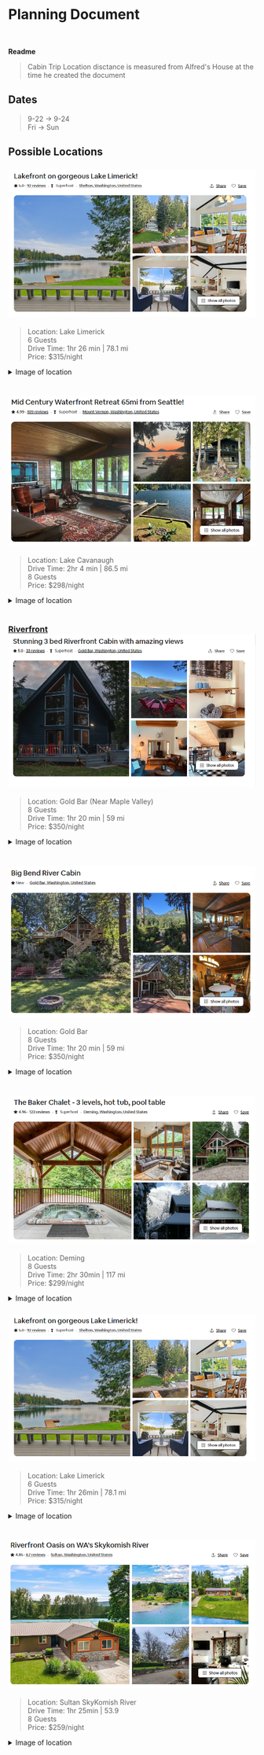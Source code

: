 # Planning Document 
<br>

**Readme**
> Cabin Trip
> Location disctance is measured from Alfred's House at the time he created the document

## Dates
> 9-22 -> 9-24 <br>
> Fri -> Sun


## Possible Locations

### [![](LinkPreview/LakeFrontPreview.png)](https://www.airbnb.com/rooms/51293110?adults=6&check_in=2023-09-22&check_out=2023-09-24&source_impression_id=p3_1694462259_t3DKvdDF0dDSy%2Fhm&previous_page_section_name=1000&federated_search_id=f3a782d1-2504-49b6-80ea-9bf1553e62c8)
> Location: Lake Limerick  <br>
> 6 Guests <br>
> Drive Time: 1hr 26 min | 78.1 mi <br>
> Price: $315/night <br>
<details closed>
  <summary>
    Image of location
  </summary>
  
  ![](Map%20Locations/Lake%20Limerick.png)
</details>

 <br>

### [![](LinkPreview/WaterfrontPreview.png)](https://www.airbnb.com/rooms/49888576?adults=6&check_in=2023-09-22&check_out=2023-09-24&source_impression_id=p3_1694462259_YWgAQWJu4tUtvo0U&previous_page_section_name=1000&federated_search_id=f3a782d1-2504-49b6-80ea-9bf1553e62c8)
> Location: Lake Cavanaugh <br>
> Drive Time: 2hr 4 min | 86.5 mi <br>
> 8 Guests <br>
> Price: $298/night <br>
<details closed>
  <summary>
    Image of location
  </summary>
  
  ![](Map%20Locations/Lake%20Cavanaugh.png)
</details>

 <br>

### [Riverfront ![](LinkPreview/RiverFrontPreview.png)](https://www.airbnb.com/rooms/760300248861804241?adults=6&check_in=2023-09-22&check_out=2023-09-24&source_impression_id=p3_1694462259_9mfVfg79v6X9cVa7&previous_page_section_name=1000&federated_search_id=f3a782d1-2504-49b6-80ea-9bf1553e62c8)
> Location: Gold Bar (Near Maple Valley) <br>
> 8 Guests <br>
> Drive Time: 1hr 20 min | 59 mi <br>
> Price: $350/night <br>
<details closed>
  <summary>
    Image of location
  </summary>
  
  ![](Map%20Locations/Gold%20Bar.png)
</details>

 <br>

### [![](LinkPreview/RiverCabinPreview.png)](https://www.airbnb.com/rooms/960866073836301145?adults=6&check_in=2023-09-22&check_out=2023-09-24&source_impression_id=p3_1694462259_ibszzkxUEqdnn96t&previous_page_section_name=1000&federated_search_id=f3a782d1-2504-49b6-80ea-9bf1553e62c8)
> Location: Gold Bar <br>
> 8 Guests <br>
> Drive Time: 1hr 20 min | 59 mi <br>
> Price: $350/night <br>
<details closed>
  <summary>
    Image of location
  </summary>
  
  ![](Map%20Locations/Gold%20Bar.png)
</details>

 <br>

### [![](LinkPreview/BakerChaletPreview.png)](https://www.airbnb.com/rooms/15773305?adults=6&check_in=2023-09-22&check_out=2023-09-24&source_impression_id=p3_1694462259_DVS%2BZo2NoysSpYNy&previous_page_section_name=1000&federated_search_id=f3a782d1-2504-49b6-80ea-9bf1553e62c8)
> Location: Deming <br>
> 8 Guests <br>
> Drive Time: 2hr 30min | 117 mi <br>
> Price: $299/night <br>
<details closed>
  <summary>
    Image of location
  </summary>
  
  ![](Map%20Locations/Deming.png)
</details>

### [![](LinkPreview/LakeFrontPreview.png)](https://www.airbnb.com/rooms/51293110?adults=6&check_in=2023-09-22&check_out=2023-09-24&source_impression_id=p3_1694462259_t3DKvdDF0dDSy%2Fhm&previous_page_section_name=1000&federated_search_id=f3a782d1-2504-49b6-80ea-9bf1553e62c8)
> Location: Lake Limerick  <br>
> 6 Guests <br>
> Drive Time: 1hr 26min | 78.1 mi <br>
> Price: $315/night <br>
<details closed>
  <summary>
    Image of location
  </summary>
  
  ![](Map%20Locations/Lake%20Limerick.png)
</details>

 <br>

### [![](LinkPreview/OasisPreview.png)](https://www.airbnb.com/rooms/51579173?check_out=2023-09-24&adults=10&check_in=2023-09-22&viralityEntryPoint=1&s=76&unique_share_id=931A8961-0993-45CC-B103-CDFC6965D203&_branch_match_id=1229892622540438764&_branch_referrer=H4sIAAAAAAAAA8soKSkottLXT0zKS9LLTdUvSDHyyvNOMTVwTgIAwtARWxsAAAA%3D&source_impression_id=p3_1694467770_pDNbAsiaugeCLGcO)
> Location: Sultan SkyKomish River <br>
> Drive Time: 1hr 25min | 53.9 <br>
> 8 Guests <br>
> Price: $259/night <br>
<details closed>
  <summary>
    Image of location
  </summary>
  
  ![](Map%20Locations/Sultan.png)
</details>

 <br>
